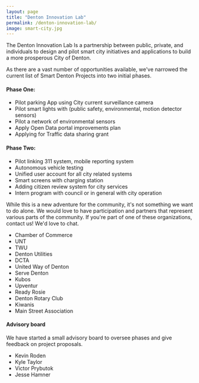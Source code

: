 ```yaml
---
layout: page
title: "Denton Innovation Lab"
permalink: /denton-innovation-lab/
image: smart-city.jpg
---
```


The Denton Innovation Lab Is a partnership between public, private, and individuals to design and pilot smart city initiatives and applications to build a more prosperous City of Denton.

As there are a vast number of opportunities available, we've narrowed the current list of Smart Denton Projects into two initial phases.

#### Phase One:
- Pilot parking App using City current surveillance camera 
- Pilot smart lights with (public safety, environmental, motion detector sensors) 
- Pilot a network of environmental sensors 
- Apply Open Data portal improvements plan 
- Applying for Traffic data sharing grant 

#### Phase Two: 
- Pilot linking 311 system, mobile reporting system 
- Autonomous vehicle testing 
- Unified user account for all city related systems 
- Smart screens with charging station
- Adding citizen review system for city services
- Intern program with council or in general with city operation


While this is a new adventure for the community, it's not something we want to do alone. We would love to have participation and partners that represent various parts of the community. If you're part of one of these organizations, contact us! We'd love to chat.

- Chamber of Commerce
- UNT
- TWU
- Denton Utilities
- DCTA
- United Way of Denton
- Serve Denton
- Kubos
- Upventur
- Ready Rosie
- Denton Rotary Club
- Kiwanis
- Main Street Association


#### Advisory board
We have started a small advisory board to oversee phases and give feedback on project proposals.

- Kevin Roden 
- Kyle Taylor
- Victor Prybutok
- Jesse Hamner


